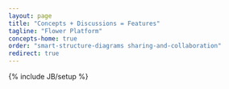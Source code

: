 ```yaml
---
layout: page
title: "Concepts + Discussions = Features"
tagline: "Flower Platform"
concepts-home: true
order: "smart-structure-diagrams sharing-and-collaboration"
redirect: true
---
```

{% include JB/setup %}
